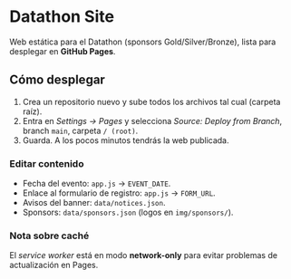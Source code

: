 # Datathon Site

Web estática para el Datathon (sponsors Gold/Silver/Bronze), lista para desplegar en **GitHub Pages**.

## Cómo desplegar
1. Crea un repositorio nuevo y sube todos los archivos tal cual (carpeta raíz).
2. Entra en *Settings → Pages* y selecciona *Source: Deploy from Branch*, branch `main`, carpeta `/ (root)`.
3. Guarda. A los pocos minutos tendrás la web publicada.

### Editar contenido
- Fecha del evento: `app.js` → `EVENT_DATE`.
- Enlace al formulario de registro: `app.js` → `FORM_URL`.
- Avisos del banner: `data/notices.json`.
- Sponsors: `data/sponsors.json` (logos en `img/sponsors/`).

### Nota sobre caché
El *service worker* está en modo **network-only** para evitar problemas de actualización en Pages.
